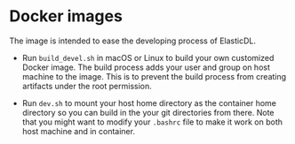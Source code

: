 # Docker images

The image is intended to ease the developing process of ElasticDL.

- Run `build_devel.sh` in macOS or Linux to build your own customized Docker image. The build process adds your user and group on host machine to the image. This is to prevent the build process from creating artifacts under the root permission.

- Run `dev.sh` to mount your host home directory as the container home directory so you can build in the your git directories from there. Note that you might want to modify your `.bashrc` file to make it work on both host machine and in container.
